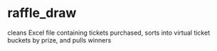 # raffle_draw
cleans Excel file containing tickets purchased, sorts into virtual ticket buckets by prize, and pulls winners
